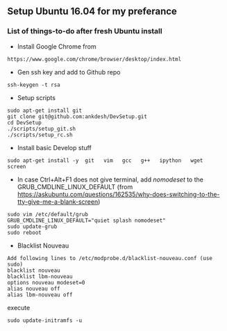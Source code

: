 ## Setup Ubuntu 16.04 for my preferance 
### List of things-to-do after fresh Ubuntu install

* Install Google Chrome from
```
https://www.google.com/chrome/browser/desktop/index.html
```

* Gen ssh key and add to Github repo
```
ssh-keygen -t rsa
```

* Setup scripts 
```
sudo apt-get install git
git clone git@github.com:ankdesh/DevSetup.git
cd DevSetup
./scripts/setup_git.sh
./scripts/setup_rc.sh
```

* Install basic Develop stuff
``` 
sudo apt-get install -y  git   vim   gcc   g++   ipython   wget   screen 
```

* In case Ctrl+Alt+F1 does not give terminal, add *nomodeset* to the GRUB_CMDLINE_LINUX_DEFAULT (from https://askubuntu.com/questions/162535/why-does-switching-to-the-tty-give-me-a-blank-screen)

``` 
sudo vim /etc/default/grub
GRUB_CMDLINE_LINUX_DEFAULT="quiet splash nomodeset"
sudo update-grub
sudo reboot
``` 

* Blacklist Nouveau
```
Add following lines to /etc/modprobe.d/blacklist-nouveau.conf (use sudo)
blacklist nouveau
blacklist lbm-nouveau
options nouveau modeset=0
alias nouveau off
alias lbm-nouveau off
```
execute 
```
sudo update-initramfs -u
```

